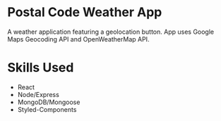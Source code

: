 # Postal Code Weather App

A weather application featuring a geolocation button.
App uses Google Maps Geocoding API and OpenWeatherMap API.

# Skills Used

- React
- Node/Express
- MongoDB/Mongoose
- Styled-Components
